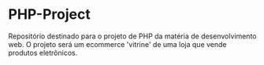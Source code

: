 # PHP-Project
Repositório destinado para o projeto de PHP da matéria de desenvolvimento web. O projeto será um ecommerce 'vitrine' de uma loja que vende produtos eletrônicos.
